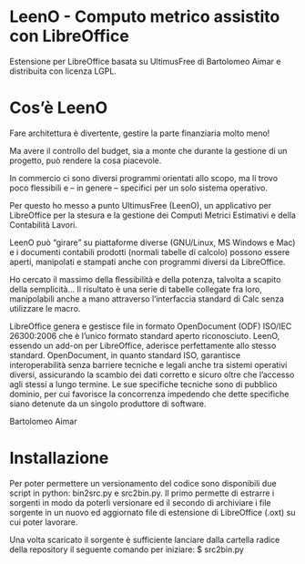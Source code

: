 LeenO - Computo metrico assistito con LibreOffice
=====

Estensione per LibreOffice basata su UltimusFree di Bartolomeo Aimar e distribuita con licenza LGPL.

Cos’è LeenO
===========

Fare architettura è divertente, gestire la parte finanziaria molto meno!

Ma avere il controllo del budget, sia a monte che durante la gestione di un progetto, può rendere la cosa piacevole.

In commercio ci sono diversi programmi orientati allo scopo, ma li trovo poco flessibili e – in genere – specifici per un solo sistema operativo.

Per questo ho messo a punto UltimusFree (LeenO), un applicativo per LibreOffice per la stesura e la gestione dei Computi Metrici Estimativi e della Contabilità Lavori.

LeenO può “girare” su piattaforme diverse (GNU/Linux, MS Windows e Mac) e i documenti contabili prodotti (normali tabelle di calcolo) possono essere aperti, manipolati e stampati anche con programmi diversi da LibreOffice.

Ho cercato il massimo della flessibilità e della potenza, talvolta a scapito della semplicità... Il risultato è una serie di tabelle collegate fra loro, manipolabili anche a mano attraverso l’interfaccia standard di Calc senza utilizzare le macro.

LibreOffice genera e gestisce file in formato OpenDocument (ODF) ISO/IEC 26300:2006 che è l’unico formato standard aperto riconosciuto. LeenO, essendo un add-on per LibreOffice, aderisce perfettamente allo stesso standard.
OpenDocument, in quanto standard ISO, garantisce interoperabilità senza barriere tecniche e legali anche tra sistemi operativi diversi, assicurando la scambio dei dati corretto e sicuro oltre che l’accesso agli stessi a lungo termine. Le sue specifiche tecniche sono di pubblico dominio, per cui favorisce la concorrenza impedendo che dette specifiche siano detenute da un singolo produttore di software.

Bartolomeo Aimar


Installazione
=============

Per poter permettere un versionamento del codice sono disponibili due script
in python: bin2src.py e src2bin.py. Il primo permette di estrarre i sorgenti
in modo da poterli versionare ed il secondo di archiviare i file sorgente
in un nuovo ed aggiornato file di estensione di LibreOffice (.oxt) su cui poter
lavorare.

Una volta scaricato il sorgente è sufficiente lanciare dalla cartella radice
della repository il seguente comando per iniziare:
    $ src2bin.py
